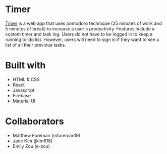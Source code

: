 # Timer
[Timer](https://tomato-time-launch.herokuapp.com/) is a web app that uses pomodoro technique (25 minutes of work and 5 minutes of break) to increase a user's productivity. Features include a custom timer and task log. Users do not have to be logged in to keep a running to-do list. However, users will need to sign in if they want to see a list of all their previous tasks.

# Built with
* HTML & CSS
* React
* Javascript
* Firebase
* Material UI

# Collaborators
* Matthew Foreman (mforeman19)
* Jane Kim (jkim618)
* Emily Zou (e-zou)
